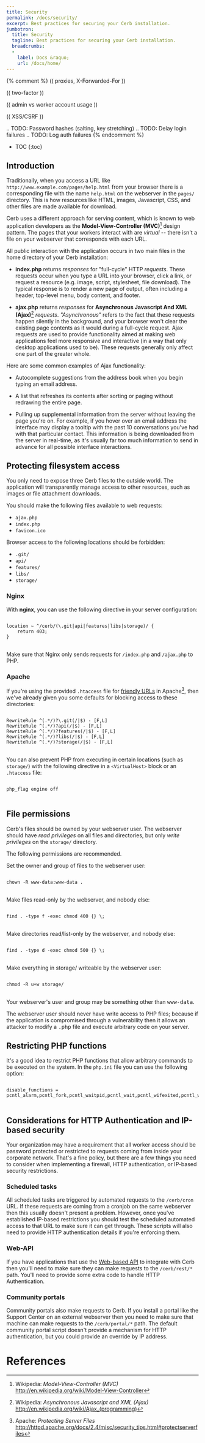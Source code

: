 ```yaml
---
title: Security
permalink: /docs/security/
excerpt: Best practices for securing your Cerb installation.
jumbotron:
  title: Security
  tagline: Best practices for securing your Cerb installation.
  breadcrumbs:
  -
    label: Docs &raquo;
    url: /docs/home/
---
```


{% comment %}
(( proxies, X-Forwarded-For ))

(( two-factor ))

(( admin vs worker account usage ))

(( XSS/CSRF ))

.. TODO: Password hashes (salting, key stretching)
.. TODO: Delay login failures
.. TODO: Log auth failures
{% endcomment %}

* TOC
{:toc}

## Introduction

Traditionally, when you access a URL like `http://www.example.com/pages/help.html` from your browser there is a corresponding file with the name `help.html` on the webserver in the `pages/` directory. This is how resources like HTML, images, Javascript, CSS, and other files are made available for download.

Cerb uses a different approach for serving content, which is known to web application developers as the **Model-View-Controller (MVC)**[^mvc] design pattern.  The pages that your workers interact with are _virtual_ -- there isn't a file on your webserver that corresponds with each URL.

All public interaction with the application occurs in two main files in the home directory of your Cerb installation:

- **index.php** returns *responses* for "full-cycle" HTTP *requests*. These requests occur when you type a URL into your browser, click a link, or request a resource (e.g. image, script, stylesheet, file download). The typical response is to render a new page of output, often including a header, top-level menu, body content, and footer.

- **ajax.php** returns *responses* for **Asynchronous Javascript And XML (Ajax)**[^ajax] *requests*. *"Asynchronous"* refers to the fact that these requests happen silently in the background, and your browser won't clear the existing page contents as it would during a full-cycle request. Ajax requests are used to provide functionality aimed at making web applications feel more responsive and interactive (in a way that only desktop applications used to be). These requests generally only affect one part of the greater whole.

Here are some common examples of Ajax functionality:

- Autocomplete suggestions from the address book when you begin typing an email address.

- A list that refreshes its contents after sorting or paging without redrawing the entire page.

- Pulling up supplemental information from the server without leaving the page you're on. For example, if you hover over an email address the interface may display a tooltip with the past 10 conversations you've had with that particular contact. This information is being downloaded from the server in real-time, as it's usually far too much information to send in advance for all possible interface interactions.

## Protecting filesystem access

You only need to expose three Cerb files to the outside world. The application will transparently manage access to other resources, such as images or file attachment downloads.

You should make the following files available to web requests:

-  `ajax.php`
-  `index.php`
-  `favicon.ico`

Browser access to the following locations should be forbidden:

-  `.git/`
-  `api/`
-  `features/`
-  `libs/`
-  `storage/`

### Nginx

With **nginx**, you can use the following directive in your server configuration:

<pre>
<code class="language-nginx">
location ~ ^/cerb/(\.git|api|features|libs|storage)/ {
    return 403;
}
</code>
</pre>

Make sure that Nginx only sends requests for `/index.php` and `/ajax.php` to PHP.

### Apache

If you're using the provided `.htaccess` file for [friendly URLs](/docs/friendly-urls) in Apache[^apache], then we've already given you some defaults for blocking access to these directories:

<pre>
<code class="language-apache">
RewriteRule ^(.*/)?\.git(/|$) - [F,L]
RewriteRule ^(.*/)?api(/|$) - [F,L]
RewriteRule ^(.*/)?features(/|$) - [F,L]
RewriteRule ^(.*/)?libs(/|$) - [F,L]
RewriteRule ^(.*/)?storage(/|$) - [F,L]
</code>
</pre>

You can also prevent PHP from executing in certain locations (such as `storage/`) with the following directive in a `<VirtualHost>` block or an `.htaccess` file:

<pre>
<code class="language-apache">
php_flag engine off
</code>
</pre>

## File permissions

Cerb's files should be owned by your webserver user.  The webserver should have _read privileges_ on all files and directories, but only _write privileges_ on the `storage/` directory.

The following permissions are recommended.

Set the owner and group of files to the webserver user:

<pre class="command-line" data-user="user" data-host="host">
<code class="language-bash">
chown -R www-data:www-data .
</code>
</pre>

Make files read-only by the webserver, and nobody else:

<pre class="command-line" data-user="user" data-host="host">
<code class="language-bash">
find . -type f -exec chmod 400 {} \;
</code>
</pre>

Make directories read/list-only by the webserver, and nobody else:

<pre class="command-line" data-user="user" data-host="host">
<code class="language-bash">
find . -type d -exec chmod 500 {} \;
</code>
</pre>

Make everything in storage/ writeable by the webserver user:

<pre class="command-line" data-user="user" data-host="host">
<code class="language-bash">
chmod -R u+w storage/
</code>
</pre>

<div class="cerb-box note">
	<p>Your webserver's user and group may be something other than <tt>www-data</tt>.</p>
</div>

<div class="cerb-box warning">
	<p>The webserver user should never have write access to PHP files; because if the application is compromised through a vulnerability then it allows an attacker to modify a <tt>.php</tt> file and execute arbitrary code on your server.</p>
</div>

## Restricting PHP functions

It's a good idea to restrict PHP functions that allow arbitrary commands to be executed on the system.  In the `php.ini` file you can use the following option:

<pre>
<code class="language-ini">
disable_functions = pcntl_alarm,pcntl_fork,pcntl_waitpid,pcntl_wait,pcntl_wifexited,pcntl_wifstopped,pcntl_wifsignaled,pcntl_wifcontinued,pcntl_wexitstatus,pcntl_wtermsig,pcntl_wstopsig,pcntl_signal,pcntl_signal_dispatch,pcntl_get_last_error,pcntl_strerror,pcntl_sigprocmask,pcntl_sigwaitinfo,pcntl_sigtimedwait,pcntl_exec,pcntl_getpriority,pcntl_setpriority,show_source,system,exec,passthru,proc_nice,proc_open,popen,shell_exec,
</code>
</pre>

## Considerations for HTTP Authentication and IP-based security

Your organization may have a requirement that all worker access should be password protected or restricted to requests coming from inside your corporate network. That's a fine policy, but there are a few things you need to consider when implementing a firewall, HTTP authentication, or IP-based security restrictions.

### Scheduled tasks

All scheduled tasks are triggered by automated requests to the `/cerb/cron` URL. If these requests are coming from a cronjob on the same webserver then this usually doesn't present a problem. However, once you've established IP-based restrictions you should test the scheduled automated access to that URL to make sure it can get through. These scripts will also need to provide HTTP authentication details if you're enforcing them.

### Web-API

If you have applications that use the [Web-based API](/docs/api) to integrate with Cerb then you'll need to make sure they can make requests to the `/cerb/rest/*` path. You'll need to provide some extra code to handle HTTP Authentication.

### Community portals

Community portals also make requests to Cerb. If you install a portal like the Support Center on an external webserver then you need to make sure that machine can make requests to the `/cerb/portal/*` path. The default community portal script doesn't provide a mechanism for HTTP authentication, but you could provide an override by IP address.

# References

[^ajax]: Wikipedia: *Asynchronous Javascript and XML (Ajax)* <http://en.wikipedia.org/wiki/Ajax_(programming)>
[^apache]: Apache: *Protecting Server Files* <http://httpd.apache.org/docs/2.4/misc/security_tips.html#protectserverfiles>
[^mvc]: Wikipedia: *Model-View-Controller (MVC)* <http://en.wikipedia.org/wiki/Model-View-Controller>
